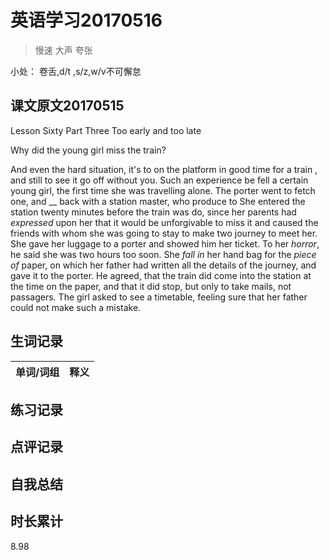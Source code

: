 # 英语学习20170516

> 慢速 大声 夸张

小处： 卷舌,d/t ,s/z,w/v不可懈怠

## 课文原文20170515

Lesson Sixty  Part Three  Too early and too late

Why did the young girl miss the train?

And even the hard situation, it's to on the platform in good time for a train , and still to see it go off without you.
Such an experience be fell a certain young girl, the first time she was travelling alone.
The porter went to fetch one, and __ back with a station master, who produce to
She entered the station twenty minutes before the train was do, since her parents had _expressed_ upon her that it would be unforgivable to miss it and caused the friends with whom she was going to stay to make two journey to meet her.
She gave her luggage to a porter and showed him her ticket.
To her _horror_, he said she was two hours too soon.
She _fall in_ her hand bag for the _piece of_ paper, on which her father had written all the details of the journey, and gave it to the porter.
He agreed, that the train did come into the station at the time on the paper, and that it did stop, but only to take mails, not passagers.
The girl asked to see a timetable, feeling sure that her father could not make such a mistake.

## 生词记录
| 单词/词组 | 释义  |
| :-----| :------|

## 练习记录

## 点评记录
  

## 自我总结

## 时长累计
8.98
